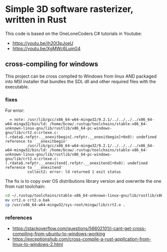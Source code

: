 # Simple 3D software rasterizer, written in Rust

This code is based on the OneLoneCoders C# tutorials in Youtube:

* https://youtu.be/ih20l3pJoeU
* https://youtu.be/XgMWc6LumG4

## cross-compiling for windows

This project can be cross compiled to Windows from linux AND packaged into MSI installer that bundles the SDL dll and other required files with the executable.

### fixes

For error:

```text
  = note: /usr/lib/gcc/x86_64-w64-mingw32/9.2.1/../../../../x86_64-w64-mingw32/bin/ld: /home/bcow/.rustup/toolchains/stable-x86_64-unknown-linux-gnu/lib/rustlib/x86_64-pc-windows-gnu/lib/crt2.o:crtexe.c:(.rdata$.refptr.__onexitbegin[.refptr.__onexitbegin]+0x0): undefined reference to `__onexitbegin'
          /usr/lib/gcc/x86_64-w64-mingw32/9.2.1/../../../../x86_64-w64-mingw32/bin/ld: /home/bcow/.rustup/toolchains/stable-x86_64-unknown-linux-gnu/lib/rustlib/x86_64-pc-windows-gnu/lib/crt2.o:crtexe.c:(.rdata$.refptr.__onexitend[.refptr.__onexitend]+0x0): undefined reference to `__onexitend'
          collect2: error: ld returned 1 exit status
```

The fix is to copy over OS distributions library version and overwrite the one from rust toolchain:

```sh
cd ~/.rustup/toolchains/stable-x86_64-unknown-linux-gnu/lib/rustlib/x86_64-pc-windows-gnu/lib/
mv crt2.o crt2.o.bak
cp /usr/x86_64-w64-mingw32/sys-root/mingw/lib/crt2.o .
```

### references

* https://stackoverflow.com/questions/56602101/i-cant-get-cross-compiling-from-ubuntu-to-windows-working
* https://exceptionshub.com/cross-compile-a-rust-application-from-linux-to-windows-2.html
